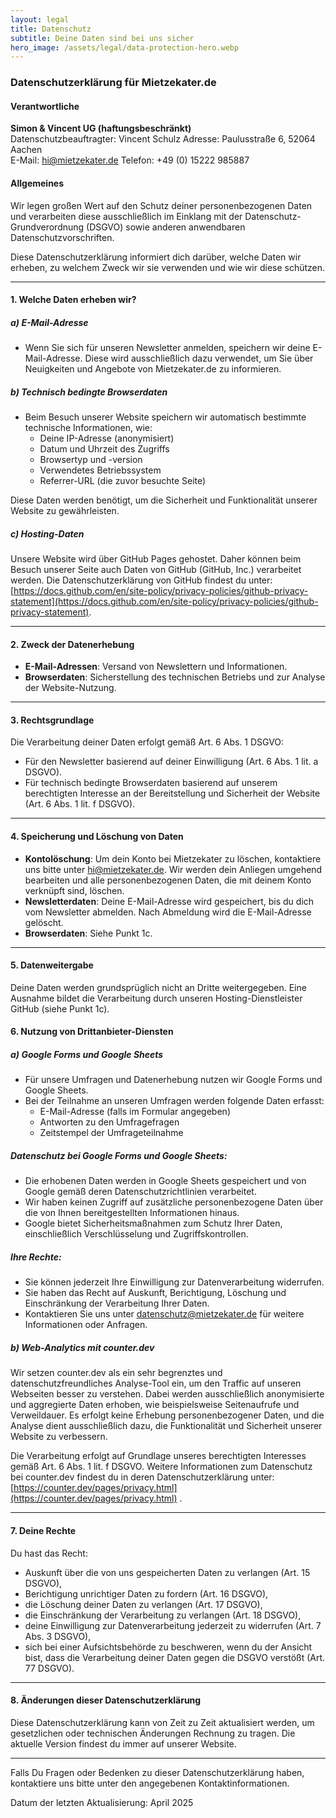 ```yaml
---
layout: legal
title: Datenschutz
subtitle: Deine Daten sind bei uns sicher
hero_image: /assets/legal/data-protection-hero.webp
---
```


### Datenschutzerklärung für Mietzekater.de

#### Verantwortliche
**Simon & Vincent UG (haftungsbeschränkt)**  
Datenschutzbeauftragter: Vincent Schulz
Adresse: Paulusstraße 6, 52064 Aachen  
E-Mail: hi@mietzekater.de 
Telefon: +49 (0) 15222 985887  

#### Allgemeines
Wir legen großen Wert auf den Schutz deiner personenbezogenen Daten und verarbeiten diese ausschließlich im Einklang mit der Datenschutz-Grundverordnung (DSGVO) sowie anderen anwendbaren Datenschutzvorschriften. 

Diese Datenschutzerklärung informiert dich darüber, welche Daten wir erheben, zu welchem Zweck wir sie verwenden und wie wir diese schützen.

---

#### 1. Welche Daten erheben wir?
##### a) **E-Mail-Adresse**
- Wenn Sie sich für unseren Newsletter anmelden, speichern wir deine E-Mail-Adresse. Diese wird ausschließlich dazu verwendet, um Sie über Neuigkeiten und Angebote von Mietzekater.de zu informieren.

##### b) **Technisch bedingte Browserdaten**
- Beim Besuch unserer Website speichern wir automatisch bestimmte technische Informationen, wie:
  - Deine IP-Adresse (anonymisiert)
  - Datum und Uhrzeit des Zugriffs
  - Browsertyp und -version
  - Verwendetes Betriebssystem
  - Referrer-URL (die zuvor besuchte Seite)

Diese Daten werden benötigt, um die Sicherheit und Funktionalität unserer Website zu gewährleisten. 

##### c) **Hosting-Daten**
Unsere Website wird über GitHub Pages gehostet. Daher können beim Besuch unserer Seite auch Daten von GitHub (GitHub, Inc.) verarbeitet werden. Die Datenschutzerklärung von GitHub findest du unter: [https://docs.github.com/en/site-policy/privacy-policies/github-privacy-statement](https://docs.github.com/en/site-policy/privacy-policies/github-privacy-statement).

---

#### 2. Zweck der Datenerhebung
- **E-Mail-Adressen**: Versand von Newslettern und Informationen.
- **Browserdaten**: Sicherstellung des technischen Betriebs und zur Analyse der Website-Nutzung.

---

#### 3. Rechtsgrundlage
Die Verarbeitung deiner Daten erfolgt gemäß Art. 6 Abs. 1 DSGVO:
- Für den Newsletter basierend auf deiner Einwilligung (Art. 6 Abs. 1 lit. a DSGVO).
- Für technisch bedingte Browserdaten basierend auf unserem berechtigten Interesse an der Bereitstellung und Sicherheit der Website (Art. 6 Abs. 1 lit. f DSGVO).

---

#### 4. Speicherung und Löschung von Daten
- **Kontolöschung**: Um dein Konto bei Mietzekater zu löschen, kontaktiere uns bitte unter hi@mietzekater.de. Wir werden dein Anliegen umgehend bearbeiten und alle personenbezogenen Daten, die mit deinem Konto verknüpft sind, löschen.
- **Newsletterdaten**: Deine E-Mail-Adresse wird gespeichert, bis du dich vom Newsletter abmelden. Nach Abmeldung wird die E-Mail-Adresse gelöscht.
- **Browserdaten**: Siehe Punkt 1c.

---

#### 5. Datenweitergabe
Deine Daten werden grundsprüglich nicht an Dritte weitergegeben. Eine Ausnahme bildet die Verarbeitung durch unseren Hosting-Dienstleister GitHub (siehe Punkt 1c).

#### 6. Nutzung von Drittanbieter-Diensten
##### a) **Google Forms und Google Sheets**
- Für unsere Umfragen und Datenerhebung nutzen wir Google Forms und Google Sheets.
- Bei der Teilnahme an unseren Umfragen werden folgende Daten erfasst:
  - E-Mail-Adresse (falls im Formular angegeben)
  - Antworten zu den Umfragefragen
  - Zeitstempel der Umfrageteilnahme

##### Datenschutz bei Google Forms und Google Sheets:
- Die erhobenen Daten werden in Google Sheets gespeichert und von Google gemäß deren Datenschutzrichtlinien verarbeitet.
- Wir haben keinen Zugriff auf zusätzliche personenbezogene Daten über die von Ihnen bereitgestellten Informationen hinaus.
- Google bietet Sicherheitsmaßnahmen zum Schutz Ihrer Daten, einschließlich Verschlüsselung und Zugriffskontrollen.

##### Ihre Rechte:
- Sie können jederzeit Ihre Einwilligung zur Datenverarbeitung widerrufen.
- Sie haben das Recht auf Auskunft, Berichtigung, Löschung und Einschränkung der Verarbeitung Ihrer Daten.
- Kontaktieren Sie uns unter datenschutz@mietzekater.de für weitere Informationen oder Anfragen.

##### b) **Web-Analytics mit counter.dev**
Wir setzen counter.dev als ein sehr begrenztes und datenschutzfreundliches Analyse-Tool ein, um den Traffic auf unseren Webseiten besser zu verstehen. Dabei werden ausschließlich anonymisierte und aggregierte Daten erhoben, wie beispielsweise Seitenaufrufe und Verweildauer. Es erfolgt keine Erhebung personenbezogener Daten, und die Analyse dient ausschließlich dazu, die Funktionalität und Sicherheit unserer Website zu verbessern.

Die Verarbeitung erfolgt auf Grundlage unseres berechtigten Interesses gemäß Art. 6 Abs. 1 lit. f DSGVO. Weitere Informationen zum Datenschutz bei counter.dev findest du in deren Datenschutzerklärung unter: [https://counter.dev/pages/privacy.html](https://counter.dev/pages/privacy.html) .

---

#### 7. Deine Rechte
Du hast das Recht:
- Auskunft über die von uns gespeicherten Daten zu verlangen (Art. 15 DSGVO),
- Berichtigung unrichtiger Daten zu fordern (Art. 16 DSGVO),
- die Löschung deiner Daten zu verlangen (Art. 17 DSGVO),
- die Einschränkung der Verarbeitung zu verlangen (Art. 18 DSGVO),
- deine Einwilligung zur Datenverarbeitung jederzeit zu widerrufen (Art. 7 Abs. 3 DSGVO),
- sich bei einer Aufsichtsbehörde zu beschweren, wenn du der Ansicht bist, dass die Verarbeitung deiner Daten gegen die DSGVO verstößt (Art. 77 DSGVO).

---

#### 8. Änderungen dieser Datenschutzerklärung
Diese Datenschutzerklärung kann von Zeit zu Zeit aktualisiert werden, um gesetzlichen oder technischen Änderungen Rechnung zu tragen. Die aktuelle Version findest du immer auf unserer Website.

---

Falls Du Fragen oder Bedenken zu dieser Datenschutzerklärung haben, kontaktiere uns bitte unter den angegebenen Kontaktinformationen. 

Datum der letzten Aktualisierung: April 2025

